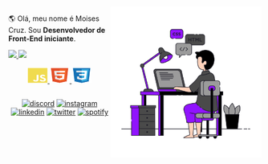  <img src="developer.svg" min-width="300px" max-width="300px" width="300px" align="right" alt="developer">

<p style="align=left"> 🌎 Olá, meu nome é Moises Cruz. Sou <strong>Desenvolvedor de Front-End iniciante</strong>.</p>

 <div>
  <a href="https://github.com/moFRu7">
   <img height="143em" src="https://github-readme-stats.vercel.app/api?username=moFRu7&show_icons=true&theme=tokyonight&include_all_commits=true&count_private=true"/>
  <img height="145em" src="https://github-readme-stats.vercel.app/api/top-langs/?username=moFRu7&layout=compact&langs_count=7&theme=tokyonight"/>
</div>
  <div style="display: inline_block" align="center"><br>
   <img alt="moFRu7-Js" height="30" width="40" src="https://raw.githubusercontent.com/devicons/devicon/master/icons/javascript/javascript-plain.svg">
   <img alt="moFRu7-HTML" height="30" width="40" src="https://raw.githubusercontent.com/devicons/devicon/master/icons/html5/html5-original.svg">
   <img alt="moFRu7-CSS" height="30" width="40" src="https://raw.githubusercontent.com/devicons/devicon/master/icons/css3/css3-original.svg">
</div>
 
 ##

 <div align="center">
  <a href="https://discord.gg/taldo mwises#7476" target="_blank" rel="external"> <img src="https://img.shields.io/badge/Discord-7289DA?style=for-the-badge&logo=discord&logoColor=white" alt="discord"></a>
  <a href="https://www.instagram.com/moisescruz_/" target="_blank" rel="external"> <img src="https://img.shields.io/badge/Instagram-E4405F?style=for-the-badge&logo=instagram&logoColor=white" alt="instagram"></a>
  <a href="http://www.linkedin.com/in/moises-cruz-04531521b/" target="_blank" rel="external"> <img src="https://img.shields.io/badge/LinkedIn-0077B5?style=for-the-badge&logo=linkedin&logoColor=white" alt="linkedin"></a>
  <a href="http://twitter.com/m____oises" target="_blank" rel="external"> <img src="https://img.shields.io/badge/Twitter-1DA1F2?style=for-the-badge&logo=twitter&logoColor=white" alt="twitter"></a>
  <a href="https://open.spotify.com/user/315rjp5b4vu7j65exsrl56hxkrmu?si=7fe0cf93f0684f68" target="_blank" rel="external"> <img src="https://img.shields.io/badge/Spotify-1ED760?&style=for-the-badge&logo=spotify&logoColor=white" alt="spotify"></a>
</div>
